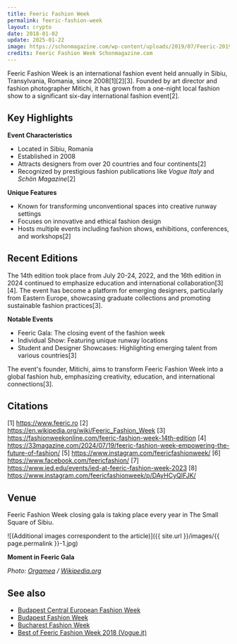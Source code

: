 ```yaml
---
title: Feeric Fashion Week
permalink: feeric-fashion-week
layout: crypto
date: 2018-01-02
update: 2025-01-22
image: https://schonmagazine.com/wp-content/uploads/2019/07/Feeric-2019-Ramelle-18-1000x667.jpg
credits: Feeric Fashion Week Schonmagazine.com
---
```


Feeric Fashion Week is an international fashion event held annually in Sibiu, Transylvania, Romania, since 2008[1][2][3]. Founded by art director and fashion photographer Mitichi, it has grown from a one-night local fashion show to a significant six-day international fashion event[2].

## Key Highlights

**Event Characteristics**
- Located in Sibiu, Romania
- Established in 2008
- Attracts designers from over 20 countries and four continents[2]
- Recognized by prestigious fashion publications like *Vogue Italy* and *Schön Magazine*[2]

**Unique Features**
- Known for transforming unconventional spaces into creative runway settings
- Focuses on innovative and ethical fashion design
- Hosts multiple events including fashion shows, exhibitions, conferences, and workshops[2]

## Recent Editions

The 14th edition took place from July 20-24, 2022, and the 16th edition in 2024 continued to emphasize education and international collaboration[3][4]. The event has become a platform for emerging designers, particularly from Eastern Europe, showcasing graduate collections and promoting sustainable fashion practices[3].

**Notable Events**
- Feeric Gala: The closing event of the fashion week
- Individual Show: Featuring unique runway locations
- Student and Designer Showcases: Highlighting emerging talent from various countries[3]

The event's founder, Mitichi, aims to transform Feeric Fashion Week into a global fashion hub, emphasizing creativity, education, and international connections[3].

## Citations

[1] https://www.feeric.ro
[2] https://en.wikipedia.org/wiki/Feeric_Fashion_Week
[3] https://fashionweekonline.com/feeric-fashion-week-14th-edition
[4] https://33magazine.com/2024/07/19/feeric-fashion-week-empowering-the-future-of-fashion/
[5] https://www.instagram.com/feericfashionweek/
[6] https://www.facebook.com/feericfashion/
[7] https://www.ied.edu/events/ied-at-feeric-fashion-week-2023
[8] https://www.instagram.com/feericfashionweek/p/DAyHCyQIFJK/


## Venue

Feeric Fashion Week closing gala is taking place every year in The Small Square of Sibiu.

![(Additional images correspondent to the article)]({{ site.url }}/images/{{ page.permalink }}-1.jpg)

**Moment in Feeric Gala**

*Photo: [Orgamea](https://en.wikipedia.org/wiki/Feeric_Fashion_Week#/media/File:Moment_in_Feeric_Gala.jpg) / [Wikipedia.org](https://en.wikipedia.org/wiki/Feeric_Fashion_Week#/media/File:Moment_in_Feeric_Gala.jpg)*

## See also

+ [Budapest Central European Fashion Week](budapest-central-european-fashion-week)
+ [Budapest Fashion Week](budapest-fashion-week)
+ [Bucharest Fashion Week](bucharest-fashion-week)
+ [Best of Feeric Fashion Week 2018 (Vogue.it)](https://www.vogue.it/vogue-talents/news/2018/08/07/feeric-fashion-week-competition-feeric33-sibiu-transilvania)
